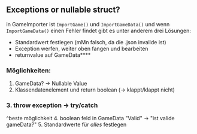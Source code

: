 ## Exceptions or nullable struct?
in GameImporter ist `ImportGame()` und `ImportGameData()` und wenn `ImportGameData()` einen Fehler findet gibt es unter anderem drei Lösungen:
- Standardwert festlegen (mMn falsch, da die .json invalide ist)
- Exception werfen, weiter oben fangen und bearbeiten
- returnvalue auf GameData****

### Möglichkeiten:
1. GameData? -> Nullable Value
2. Klassendatenelement und return boolean (-> klappt/klappt nicht)
### 3. throw exception -> try/catch
^beste möglichkeit
4. boolean feld in GameData "Valid" -> "ist valide gameData?"
5. Standardwerte für *alles* festlegen